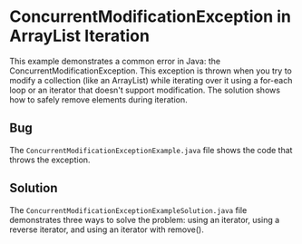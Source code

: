 # ConcurrentModificationException in ArrayList Iteration

This example demonstrates a common error in Java: the ConcurrentModificationException.  This exception is thrown when you try to modify a collection (like an ArrayList) while iterating over it using a for-each loop or an iterator that doesn't support modification.  The solution shows how to safely remove elements during iteration.

## Bug

The `ConcurrentModificationExceptionExample.java` file shows the code that throws the exception.

## Solution

The `ConcurrentModificationExceptionExampleSolution.java` file demonstrates three ways to solve the problem: using an iterator, using a reverse iterator, and using an iterator with remove().